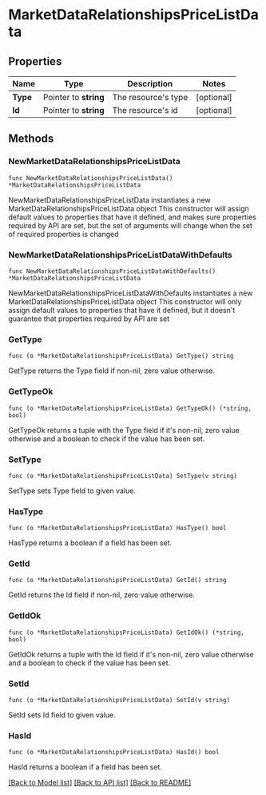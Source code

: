 # MarketDataRelationshipsPriceListData

## Properties

Name | Type | Description | Notes
------------ | ------------- | ------------- | -------------
**Type** | Pointer to **string** | The resource&#39;s type | [optional] 
**Id** | Pointer to **string** | The resource&#39;s id | [optional] 

## Methods

### NewMarketDataRelationshipsPriceListData

`func NewMarketDataRelationshipsPriceListData() *MarketDataRelationshipsPriceListData`

NewMarketDataRelationshipsPriceListData instantiates a new MarketDataRelationshipsPriceListData object
This constructor will assign default values to properties that have it defined,
and makes sure properties required by API are set, but the set of arguments
will change when the set of required properties is changed

### NewMarketDataRelationshipsPriceListDataWithDefaults

`func NewMarketDataRelationshipsPriceListDataWithDefaults() *MarketDataRelationshipsPriceListData`

NewMarketDataRelationshipsPriceListDataWithDefaults instantiates a new MarketDataRelationshipsPriceListData object
This constructor will only assign default values to properties that have it defined,
but it doesn't guarantee that properties required by API are set

### GetType

`func (o *MarketDataRelationshipsPriceListData) GetType() string`

GetType returns the Type field if non-nil, zero value otherwise.

### GetTypeOk

`func (o *MarketDataRelationshipsPriceListData) GetTypeOk() (*string, bool)`

GetTypeOk returns a tuple with the Type field if it's non-nil, zero value otherwise
and a boolean to check if the value has been set.

### SetType

`func (o *MarketDataRelationshipsPriceListData) SetType(v string)`

SetType sets Type field to given value.

### HasType

`func (o *MarketDataRelationshipsPriceListData) HasType() bool`

HasType returns a boolean if a field has been set.

### GetId

`func (o *MarketDataRelationshipsPriceListData) GetId() string`

GetId returns the Id field if non-nil, zero value otherwise.

### GetIdOk

`func (o *MarketDataRelationshipsPriceListData) GetIdOk() (*string, bool)`

GetIdOk returns a tuple with the Id field if it's non-nil, zero value otherwise
and a boolean to check if the value has been set.

### SetId

`func (o *MarketDataRelationshipsPriceListData) SetId(v string)`

SetId sets Id field to given value.

### HasId

`func (o *MarketDataRelationshipsPriceListData) HasId() bool`

HasId returns a boolean if a field has been set.


[[Back to Model list]](../README.md#documentation-for-models) [[Back to API list]](../README.md#documentation-for-api-endpoints) [[Back to README]](../README.md)


